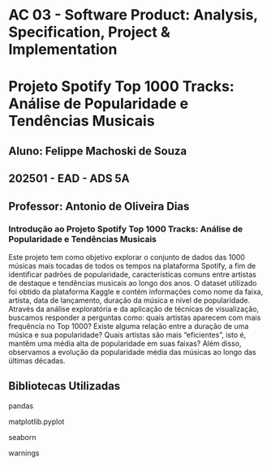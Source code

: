 # **AC 03 - Software Product: Analysis, Specification, Project & Implementation**

# **Projeto Spotify Top 1000 Tracks: Análise de Popularidade e Tendências Musicais**

## Aluno: Felippe Machoski de Souza

## **202501 - EAD - ADS 5A**

## Professor: Antonio de Oliveira Dias

### **Introdução ao Projeto Spotify Top 1000 Tracks: Análise de Popularidade e Tendências Musicais**

Este projeto tem como objetivo explorar o conjunto de dados das 1000 músicas mais tocadas de todos os tempos na plataforma Spotify, a fim de identificar padrões de popularidade, características comuns entre artistas de destaque e tendências musicais ao longo dos anos. O dataset utilizado foi obtido da plataforma Kaggle e contém informações como nome da faixa, artista, data de lançamento, duração da música e nível de popularidade. Através da análise exploratória e da aplicação de técnicas de visualização, buscamos responder a perguntas como: quais artistas aparecem com mais frequência no Top 1000? Existe alguma relação entre a duração de uma música e sua popularidade? Quais artistas são mais “eficientes”, isto é, mantêm uma média alta de popularidade em suas faixas? Além disso, observamos a evolução da popularidade média das músicas ao longo das últimas décadas.

## **Bibliotecas Utilizadas**
pandas

matplotlib.pyplot

seaborn

warnings
